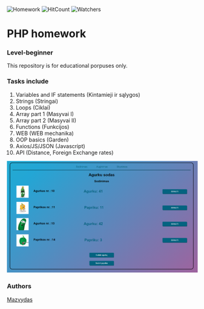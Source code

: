 ![Homework](https://img.shields.io/badge/PHP-homework-blue)
![HitCount](http://hits.dwyl.com/Slashass/php-Namu-Darbai.svg)
![Watchers](https://img.shields.io/github/watchers/Slashass/php-Namu-Darbai?style=social)

# PHP homework
### Level-beginner

This repository is for educational porpuses only. 

### Tasks include
1. Variables and IF statements (Kintamieji ir sąlygos)
2. Strings (Stringai)
3. Loops (Ciklai)
4. Array part 1 (Masyvai I)
5. Array part 2 (Masyvai II)
6. Functions (Funkcijos)
7. WEB (WEB mechanika)
8. OOP basics (Garden)
9. Axios/JS/JSON (Javascript)
10. API (Distance, Foreign Exchange rates)

<img width="550" alt="Capture" src="screenshot/screenshot.png">

### Authors
[Mazvydas](https://github.com/Slashass)
